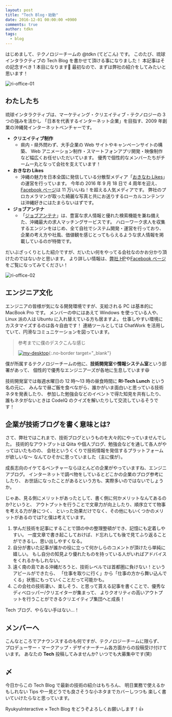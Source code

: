 ```yaml
---
layout: post
title: "Tech Blog・始動"
date: 2016-12-01 00:00:00 +0900
comments: true
author: tdkn
tags:
  - blog
---
```


はじめまして、テクノロジーチームの @tdkn (てどこん) です。
このたび、琉球インタラクティブの Tech Blog を書かせて頂ける事になりました！
本記事はその記念すべき 1 本目になります:tada:
最初なので、まずは弊社の紹介をしてみたいと思います！

![ri-office-01][ri-office-01]

## わたしたち

琉球インタラクティブは、マーケティング・クリエイティブ・テクノロジーの 3 つの強みを活かし
「日本を代表するインターネット企業」を目指す、2009 年創業の沖縄発インターネットベンチャーです。

- **クリエイティブ制作**
  - 県内・県外問わず、大手企業の Web サイトやキャンペーンサイトの構築、
    Web アニメーション制作・スマートフォンアプリ開発・映像制作など幅広くお任せいただいています。
    優秀で個性的なメンバーたちがチーム一丸となって会社を支えています！
- **おきなわ Likes**
  - 沖縄の魅力を日本全国に発信している分散型メディア「[おきなわ Likes][okinawa-likes-hp]」の運営を行っています。
    今年の 2016 年 9 月 18 日で 4 周年を迎え、[Facebook ページ][okinawa-likes-fb]は 11 万いいね！を超える人気メディアです。
    弊社のプロカメラマンが取った綺麗な写真と共にお送りするローカルコンテンツは沖縄好きにはたまらないはずです。
- **ジョブアンテナ**
  - 「[ジョブアンテナ][job-antenna]」は、豊富な求人情報と優れた検索機能を兼ね備えた、沖縄最大の求人マッチングサービスです。
    ハローワーク求人を収集するエンジンをはじめ、全て自社でシステム開発・運営を行っており、
    企業の考え方や社風、価値観を感じとってもらえるような求人情報を掲載しているのが特徴です。

だいぶざっくりとした紹介ですが、だいたい何をやってる会社なのかお分かり頂けたのではないかと思います。
より詳しい情報は、[弊社 HP][ri-hp]や[Facebook ページ][ri-fb]をご覧になってみてください！

![ri-office-02][ri-office-02]

## エンジニア文化

エンジニアの皆様が気になる開発環境ですが、支給される PC は基本的に MacBook Pro です。
メンバーの中にはあえて Windows を使っている人や、Linux 派の人は Ubuntu に入れ替えている方も居ますよ。
仕事しやすい環境にカスタマイズするのは各々自由です！
連絡ツールとしては ChatWork を活用していて、円滑なコミュニケーションを図っています。

> 参考までに僕のデスクこんな感じ
>
> [![my-desktop][my-desktop]][my-desktop]{:.no-border target="\_blank"}

僕が所属するテクノロジーチームの他に、**技術開発室**や**情報システム室**という部署があって、
個性的で優秀なエンジニアーズが各地に生息しています:laughing:

技術開発室では毎週水曜日の 12 時〜13 時の昼食時間に **RI-Tech Lunch** という名の元に、
みんなで昼ご飯を食べながら、誰かがいま面白いと思っている技術ネタを発表したり、
参加した勉強会などのイベントで得た知見を共有したり、
誰もネタがないときは CodeIQ のクイズを解いたりして交流しているそうです！

## 企業が技術ブログを書く意味とは?

さて、弊社ではこれまで、技術ブログというものを大々的にやっていませんでした。
技術的なアウトプットは Qiita や個人ブログ、勉強会などを通して各人がやってはいたものの、
会社というくくりで技術情報を発信するプラットフォームが欲しいな〜
なんてひそかに思っていました（主に僕が）。

成長志向のイケてるベンチャーならほとんどの企業がやっていますね、エンジニアブログ。
インターネットで調べ物をしているとどこかの企業のブログ参考にしたり、
お世話になったことがあるという方も、実際多いのではないでしょうか。

じゃあ、見る側にメリットがあったとして、書く側に何かメリットなんてあるのか?というと、
アウトプットを行うことで文章力が向上したり、順序立てて物事を考える力が身につく、
といった効果だけでなく、その他にもいくつかのメリットがあるのでは?と僕は考えています。

1. 学んだ技術を記事にすることで頭の中の整理整頓ができ、記憶にも定着しやすい。
   一度文章で書き起こしておけば、ド忘れしても後で見てふり返ることができるし、思い出しやすくなる。
2. 自分が書いた記事が誰かの役に立って何かしらのコメントが頂けたら単純に嬉しい。
   もし自分の知見より優れたものを持っている人がいればアドバイスをくれるかもしれない。
3. 遠く南の島である沖縄だろうと、技術レベルでは首都圏に負けない！というアピールができたら、
   「仕事を取りに行く」から「仕事の方から舞い込んでくる」状態にもっていくことだって可能かも。
4. この会社の技術凄い、楽しそう、と思って貰える記事を書くことで、優秀なディベロッパー/クリエイターが集まって、
   よりクオリティの高いアウトプットを行うことができるクリエイティブ集団へと成長！

Tech ブログ、やらない手はない...！

## メンバーへ

こんなところでアナウンスするのも何ですが、テクノロジーチームに限らず、
プロデューサー・マークアップ・デザイナーチーム各方面からの投稿受け付けています。
あなたの **Tech** 投稿してみませんか? いつでも大募集中です(笑)

## 〆

今日からこの Tech Blog で最新の技術の紹介はもちろん、
明日業務で使えるかもしれない Tips や一見どうでも良さそうな小ネタまでカバーしつつも
楽しく書いていけたらなと思っています。

RyukyuInteractive × Tech Blog をどうぞよろしくお願いします！:+1:

[okinawa-likes-hp]: http://okinawalikes.com/
[okinawa-likes-fb]: https://www.facebook.com/OkinawaLikes.jp
[job-antenna]: https://www.jobantenna.jp/
[ri-hp]: http://ryukyu-i.co.jp/
[ri-fb]: https://www.facebook.com/RyukyuInteractiveInc/
[ri-office-01]: /images/2016/12/ri-office-01.jpg
[ri-office-02]: /images/2016/12/ri-office-02.jpg
[my-desktop]: /images/2016/12/IMG_4484.jpg
